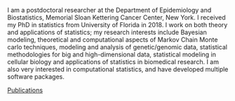 
I am a postdoctoral researcher at the Department of Epidemiology and Biostatistics, Memorial Sloan Kettering Cancer Center, New York. I received my PhD in statistics from University of Florida in 2018. I work on both theory and applications of statistics; my research interests include Bayesian modeling, theoretical and computational aspects of Markov Chain Monte carlo techniques, modeling and analysis of genetic/genomic data, statistical methodologies for big and high-dimensional data, statistical modeling in cellular biology and applications of statistics in biomedical research. I am also very interested in computational statistics, and have developed multiple software packages.  

[Publications](publications.md)
